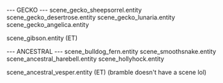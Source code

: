 --- GECKO ---
scene_gecko_sheepsorrel.entity
scene_gecko_desertrose.entity
scene_gecko_lunaria.entity
scene_gecko_angelica.entity

scene_gibson.entity (ET)

--- ANCESTRAL ---
scene_bulldog_fern.entity
scene_smoothsnake.entity
scene_ancestral_harebell.entity
scene_hollyhock.entity

scene_ancestral_vesper.entity (ET)
(bramble doesn't have a scene lol)